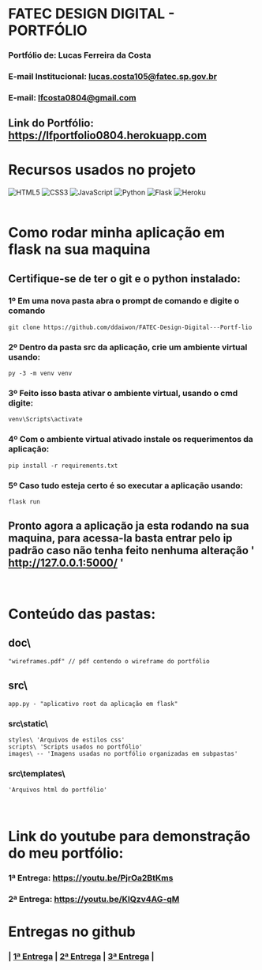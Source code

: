 # FATEC DESIGN DIGITAL - PORTFÓLIO
### Portfólio de: Lucas Ferreira da Costa
### E-mail Institucional: lucas.costa105@fatec.sp.gov.br
### E-mail: lfcosta0804@gmail.com 
## Link do Portfólio: https://lfportfolio0804.herokuapp.com 

# Recursos usados no projeto 
<div style="display: inline_block">
   <img align="center" alt="HTML5" src="https://img.shields.io/badge/HTML5-000?style=for-the-badge&logo=html5&logoColor=white" />
   <img align="center" alt="CSS3" src="https://img.shields.io/badge/CSS3-000?style=for-the-badge&logo=css3&logoColor=white" />
   <img align="center" alt="JavaScript" src="https://img.shields.io/badge/JavaScript-000?style=for-the-badge&logo=javascript&logoColor=black"/>
   <img align="center" alt="Python" src="https://img.shields.io/badge/Python-000?style=for-the-badge&logo=python&logoColor=white"/> 
   <img align="center" alt="Flask" src="https://img.shields.io/badge/Flask-000000?style=for-the-badge&logo=flask&logoColor=white"/>
   <img align="center" alt="Heroku" src="https://img.shields.io/badge/Heroku-000000?style=for-the-badge&logo=heroku&logoColor=white"/>
</div><br>

# Como rodar minha aplicação em flask na sua maquina
  ## Certifique-se de ter o git e o python instalado:
   ### 1º Em uma nova pasta abra o prompt de comando e digite o comando 
    git clone https://github.com/ddaiwon/FATEC-Design-Digital---Portf-lio

  ### 2º Dentro da pasta src da aplicação, crie um ambiente virtual usando:
    py -3 -m venv venv
  
  ### 3º Feito isso  basta ativar o ambiente virtual, usando o cmd digite:
    venv\Scripts\activate

  ### 4º Com o ambiente virtual ativado instale os requerimentos da aplicação:
    pip install -r requirements.txt

  ### 5º Caso tudo esteja certo é so executar a aplicação usando:
    flask run
  
  ## Pronto agora a aplicação ja esta rodando na sua maquina, para acessa-la basta entrar pelo ip padrão caso não tenha feito nenhuma alteração ' http://127.0.0.1:5000/ '

<br>       

# Conteúdo das pastas:
 ## doc\
    "wireframes.pdf" // pdf contendo o wireframe do portfólio


## src\
    app.py - "aplicativo root da aplicação em flask"

   ### src\static\
    styles\ 'Arquivos de estilos css'
    scripts\ 'Scripts usados no portfólio'
    images\ -- 'Imagens usadas no portfólio organizadas em subpastas'
  
  ### src\templates\
    'Arquivos html do portfólio'
  <br>

# Link do youtube para demonstração do meu portfólio:
  ### 1ª Entrega: https://youtu.be/PjrOa2BtKms <br>
  ### 2ª Entrega: https://youtu.be/KIQzv4AG-qM <br>
 
# Entregas no github
### | <a href="https://bityli.com/FkTTc3" target='_blank'>1ª Entrega</a> | <a href="https://bityli.com/vbRj5G" target='_blank'>2ª Entrega</a> | <a href="https://github.com/ddaiwon/FATEC-Design-Digital---Portf-lio/releases/tag/VersãoFinal" target='_blank'>3ª Entrega</a> |
